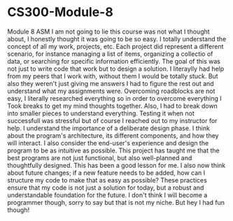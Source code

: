 # CS300-Module-8
Module 8 ASM
I am not going to lie this course was not what I thought about, I honestly thought it was going to be so easy. I totally understand the concept of all my work, projects, etc. Each project did represent a different scenario, for instance managing a list of items, organizing a collectio of data, or searching for specific information efficiently. The goal of this was not just to write code that work but to design a solution.
I literaylly had help from my peers that I work with, without them I would be totally stuck. But also they weren't just giving me answers I had to figure the rest out and understand what my assignments were.
Overcoming roadblocks are not easy, I literally researched everything so in order to overcome everything I Took breaks to get my mind thoughts together. Also, I had to break down into smaller pieces to understand everything. Testing it when not successfull was stressful but of course I reached out to my instructor for help. 
I understand the importance of a deliberate design phase. I think about the program's architecture, its different components, and how they will interact. I also consider the end-user's experience and design the program to be as intuitive as possible. This project has taught me that the best programs are not just functional, but also well-planned and thoughtfully designed.
This has been a good lesson for me.  I also now think about future changes; if a new feature needs to be added, how can I structure my code to make that as easy as possible? These practices ensure that my code is not just a solution for today, but a robust and understandable foundation for the future. I don't think I will become a programmer though, sorry to say but that is not my niche. But hey I had fun though!
